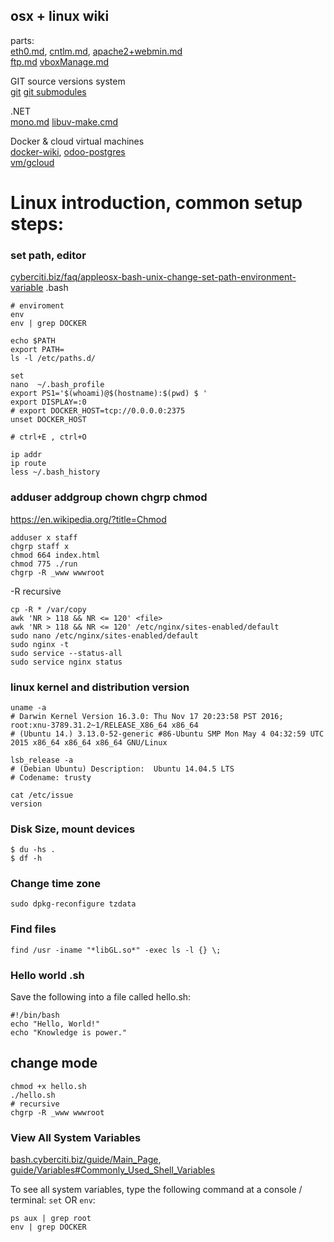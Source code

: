 ## osx + linux wiki

parts:  
[eth0.md](eth0.md), 
[cntlm.md](cntlm.md), 
[apache2+webmin.md](apache2+webmin.md)  
[ftp.md](ftp.md)
[vboxManage.md](vboxManage.md)
  
GIT source versions system  
[git](git.md)
[git submodules](git-submodules.md)

.NET  
[mono.md](mono.md)
[libuv-make.cmd](libuv-make.cmd)  

Docker & cloud virtual machines  
[docker-wiki](docker-wiki.md), 
[odoo-postgres](odoo-postgres.md)  
[vm/gcloud](vm/gcloud.md)

# Linux introduction, common setup steps:
### set path, editor

[cyberciti.biz/faq/appleosx-bash-unix-change-set-path-environment-variable](
    http://www.cyberciti.biz/faq/appleosx-bash-unix-change-set-path-environment-variable/)
.bash
```
# enviroment
env
env | grep DOCKER

echo $PATH
export PATH=
ls -l /etc/paths.d/

set
nano  ~/.bash_profile
export PS1='$(whoami)@$(hostname):$(pwd) $ '
export DISPLAY=:0
# export DOCKER_HOST=tcp://0.0.0.0:2375
unset DOCKER_HOST

# ctrl+E , ctrl+O

ip addr
ip route
less ~/.bash_history
```

### adduser addgroup chown chgrp chmod
https://en.wikipedia.org/?title=Chmod

```
adduser x staff
chgrp staff x
chmod 664 index.html
chmod 775 ./run
chgrp -R _www wwwroot
```
-R recursive

```
cp -R * /var/copy
awk 'NR > 118 && NR <= 120' <file>
awk 'NR > 118 && NR <= 120' /etc/nginx/sites-enabled/default
sudo nano /etc/nginx/sites-enabled/default
sudo nginx -t
sudo service --status-all
sudo service nginx status
```


### linux kernel and distribution version

```
uname -a
# Darwin Kernel Version 16.3.0: Thu Nov 17 20:23:58 PST 2016; root:xnu-3789.31.2~1/RELEASE_X86_64 x86_64
# (Ubuntu 14.) 3.13.0-52-generic #86-Ubuntu SMP Mon May 4 04:32:59 UTC 2015 x86_64 x86_64 x86_64 GNU/Linux

lsb_release -a
# (Debian Ubuntu) Description:	Ubuntu 14.04.5 LTS
# Codename:	trusty

cat /etc/issue
version
```

### Disk Size, mount devices
```
$ du -hs .
$ df -h
```

### Change time zone

```
sudo dpkg-reconfigure tzdata
```
### Find files
```
find /usr -iname "*libGL.so*" -exec ls -l {} \;
```

### Hello world .sh
Save the following into a file called hello.sh:
```
#!/bin/bash
echo "Hello, World!" 
echo "Knowledge is power."
```

## change mode
```
chmod +x hello.sh
./hello.sh
# recursive
chgrp -R _www wwwroot
```

### View All System Variables

[bash.cyberciti.biz/guide/Main_Page](http://bash.cyberciti.biz/guide/Main_Page), 
[guide/Variables#Commonly_Used_Shell_Variables](
    http://bash.cyberciti.biz/guide/Variables#Commonly_Used_Shell_Variables)

To see all system variables, type the following command at a console / terminal:
`set` OR `env`:  
```
ps aux | grep root
env | grep DOCKER
```

